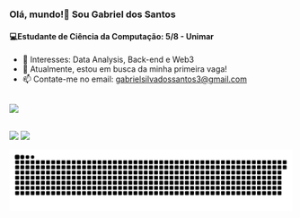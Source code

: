 ### Olá, mundo!👋 Sou Gabriel dos Santos
#### 💻Estudante de Ciência da Computação: 5/8 - Unimar

- 🌟 Interesses: Data Analysis, Back-end e Web3
- 🔭 Atualmente, estou em busca da minha primeira vaga!
- 📫 Contate-me no email: gabrielsilvadossantos3@gmail.com

 ##

<div align="center>
  
  <div>
    <a href="https://github.com/Gabriel-S-Santos">
    <img height="180em" src="https://github-readme-stats.vercel.app/api/top-langs/?username=Gabriel-S-Santos&layout=compact&langs_count=7&theme=dark"/>
  </div>

  

  ##
  
 <div>
  <a href = "mailto:gabrielsilvadossantos3@gmail.com"><img src="https://img.shields.io/badge/-Gmail-%23333?style=for-the-badge&logo=gmail&logoColor=white" target="_blank"></a>
  <a href="https://www.linkedin.com/in/gabriel-silva-dos-santos-561934179/" target="_blank"><img src="https://img.shields.io/badge/-LinkedIn-%230077B5?style=for-the-badge&logo=linkedin&logoColor=white" target="_blank">
 
 </div>
 
![Snake animation](https://github.com/Gabriel-S-Santos/Gabriel-S-Santos/blob/output/github-contribution-grid-snake.svg)



